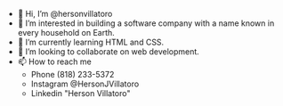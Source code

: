 <!-- Plain text below -->

- 👋 Hi, I’m @hersonvillatoro
- 👀 I’m interested in building a software company with a name known in every household on Earth.
- 🌱 I’m currently learning HTML and CSS.
- 💞️ I’m looking to collaborate on web development.
- 📫 How to reach me <ul> <!-- to start a list branched off this line of code, tab is a must for branching off this line of code -->
  <li>Phone (818) 233-5372</li>
  <li>Instagram @HersonJVillatoro</li>
  <li>Linkedin "Herson Villatoro"</li>
</ul>

<!---
hersonvillatoro/hersonvillatoro is a ✨ special ✨ repository because its `README.md` (this file) appears on your GitHub profile.
You can click the Preview link to take a look at your changes.
--->
